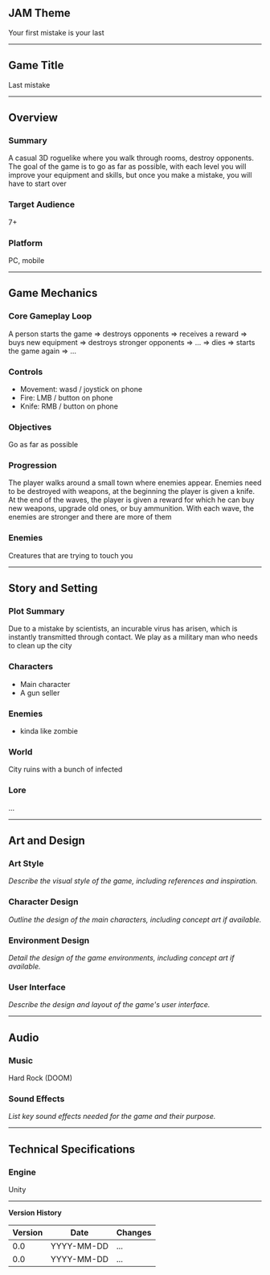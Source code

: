 ## JAM Theme

Your first mistake is your last

---

## Game Title

Last mistake

---

## Overview

### Summary

A casual 3D roguelike where you walk through rooms, destroy opponents. The goal of the game is to go as far as possible, with each level you will improve your equipment and skills, but once you make a mistake, you will have to start over

### Target Audience

7+

### Platform

PC, mobile

---

## Game Mechanics

### Core Gameplay Loop

A person starts the game => destroys opponents => receives a reward => buys new equipment => destroys stronger opponents => ... => dies => starts the game again => ...

### Controls

- Movement: wasd / joystick on phone
- Fire: LMB / button on phone
- Knife: RMB / button on phone

### Objectives

Go as far as possible

### Progression

The player walks around a small town where enemies appear. Enemies need to be destroyed with weapons, at the beginning the player is given a knife. At the end of the waves, the player is given a reward for which he can buy new weapons, upgrade old ones, or buy ammunition. With each wave, the enemies are stronger and there are more of them

### Enemies

Creatures that are trying to touch you

---

## Story and Setting

### Plot Summary

Due to a mistake by scientists, an incurable virus has arisen, which is instantly transmitted through contact. We play as a military man who needs to clean up the city

### Characters

- Main character
- A gun seller

### Enemies
- kinda like zombie 

### World

City ruins with a bunch of infected

### Lore

...

---

## Art and Design

### Art Style

*Describe the visual style of the game, including references and inspiration.*

### Character Design

*Outline the design of the main characters, including concept art if available.*

### Environment Design

*Detail the design of the game environments, including concept art if available.*

### User Interface
*Describe the design and layout of the game's user interface.*

---

## Audio

### Music

Hard Rock (DOOM)

### Sound Effects

*List key sound effects needed for the game and their purpose.*

---

## Technical Specifications

### Engine

Unity

---

**Version History**

| Version | Date       | Changes                          |
|---------|------------|----------------------------------|
| 0.0     | YYYY-MM-DD | ...                    |
| 0.0     | YYYY-MM-DD | ...           |
